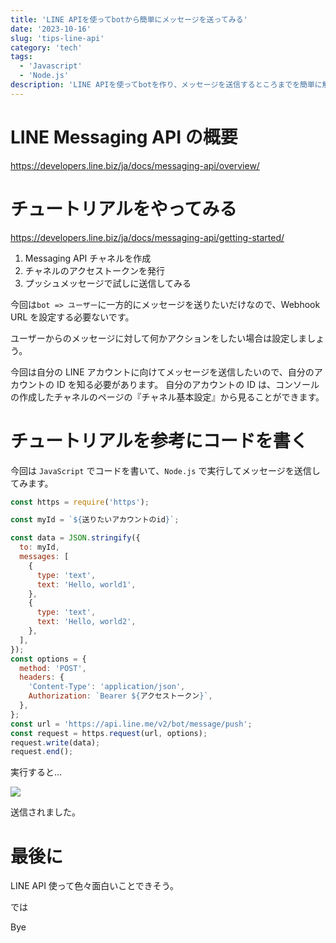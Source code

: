```yaml
---
title: 'LINE APIを使ってbotから簡単にメッセージを送ってみる'
date: '2023-10-16'
slug: 'tips-line-api'
category: 'tech'
tags:
  - 'Javascript'
  - 'Node.js'
description: 'LINE APIを使ってbotを作り、メッセージを送信するところまでを簡単に解説します。JavaScriptでコードを書き、Node.jsで実行します。'
---
```


# LINE Messaging API の概要

https://developers.line.biz/ja/docs/messaging-api/overview/

# チュートリアルをやってみる

https://developers.line.biz/ja/docs/messaging-api/getting-started/

1. Messaging API チャネルを作成
2. チャネルのアクセストークンを発行
3. プッシュメッセージで試しに送信してみる

今回は`bot => ユーザー`に一方的にメッセージを送りたいだけなので、Webhook URL を設定する必要ないです。

ユーザーからのメッセージに対して何かアクションをしたい場合は設定しましょう。

今回は自分の LINE アカウントに向けてメッセージを送信したいので、自分のアカウントの ID を知る必要があります。
自分のアカウントの ID は、コンソールの作成したチャネルのページの『チャネル基本設定』から見ることができます。

# チュートリアルを参考にコードを書く

今回は `JavaScript` でコードを書いて、`Node.js` で実行してメッセージを送信してみます。

```javascript
const https = require('https');

const myId = `${送りたいアカウントのid}`;

const data = JSON.stringify({
  to: myId,
  messages: [
    {
      type: 'text',
      text: 'Hello, world1',
    },
    {
      type: 'text',
      text: 'Hello, world2',
    },
  ],
});
const options = {
  method: 'POST',
  headers: {
    'Content-Type': 'application/json',
    Authorization: `Bearer ${アクセストークン}`,
  },
};
const url = 'https://api.line.me/v2/bot/message/push';
const request = https.request(url, options);
request.write(data);
request.end();
```

実行すると...

<img src="@image/line_from_bot.png">

送信されました。

# 最後に

LINE API 使って色々面白いことできそう。

では

Bye
